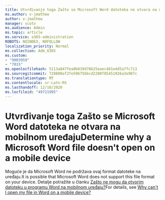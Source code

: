 ```yaml
---
title: Utvrđivanje toga Zašto se Microsoft Word datoteka ne otvara na mobilnom uređaju
ms.author: v-jmathew
author: v-jmathew
manager: scotv
ms.audience: Admin
ms.topic: article
ms.service: o365-administration
ROBOTS: NOINDEX, NOFOLLOW
localization_priority: Normal
ms.collection: Adm_O365
ms.custom:
- "9003959"
- "7015"
ms.openlocfilehash: 5113a847fea0b839d78b25eaec481e4d5a7fc713
ms.sourcegitcommit: 728800af2fe596756bcd2280f85451926a3e987c
ms.translationtype: MT
ms.contentlocale: sr-Latn-RS
ms.lasthandoff: 12/18/2020
ms.locfileid: "49721995"
---
```

# <a name="determine-why-a-microsoft-word-file-doesnt-open-on-a-mobile-device"></a><span data-ttu-id="38737-102">Utvrđivanje toga Zašto se Microsoft Word datoteka ne otvara na mobilnom uređaju</span><span class="sxs-lookup"><span data-stu-id="38737-102">Determine why a Microsoft Word file doesn't open on a mobile device</span></span>

<span data-ttu-id="38737-103">Moguće je da Microsoft Word ne podržava ovaj format datoteke na uređaju.</span><span class="sxs-lookup"><span data-stu-id="38737-103">It is possible that Microsoft Word does not support this file format on your device.</span></span> <span data-ttu-id="38737-104">Detalje potražite u članku [Zašto ne mogu da otvorim datoteku u programu Word na mobilnom uređaju?](https://go.microsoft.com/fwlink/?linkid=2135663)</span><span class="sxs-lookup"><span data-stu-id="38737-104">For details, see [Why can't I open my file in Word on a mobile device?](https://go.microsoft.com/fwlink/?linkid=2135663)</span></span>
